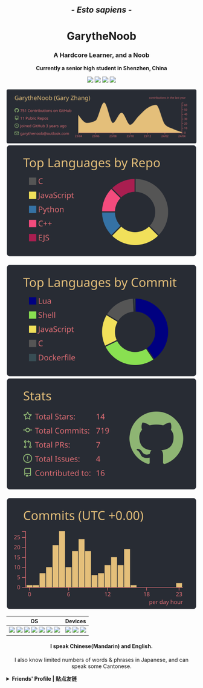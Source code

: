 
<h2 align="center"><i>- Esto sapiens -</i></h2>
<h1 align="center">GarytheNoob</h1>
<h3 align="center">A Hardcore Learner, and a Noob</h4>
<p align="center"><b>Currently a senior high student in Shenzhen, China</b></p>

<div align="center">

[![](https://img.shields.io/badge/GitHub-GarytheNoob-blue?style=flat-square&logo=GitHub)](https://github.com/GarytheNoob)
[![](https://img.shields.io/badge/Email-outlook.com-blue?style=flat-square&logo=microsoftoutlook)](mailto:garythenoob@outlook.com)
[![](https://img.shields.io/github/stars/garythenoob?affiliations=OWNER&logo=github&style=flat-square)](https://github.com/GarytheNoob)
[![](https://img.shields.io/website?down_color=lightgrey&down_message=Broken&label=My%20Blog&logo=hexo&logoColor=white&up_color=brightgreen&up_message=Online&url=https%3A%2F%2Fgarythenoob.github.io&style=flat-square)](https://garythenoob.github.io)
</div>

<div align="center">
    <picture>
        <source media="(prefers-color-scheme: dark)" srcset="https://raw.githubusercontent.com/GarytheNoob/profile-summary-cards/master/profile-summary-card-output/onedark/0-profile-details.svg">
        <source media="(prefers-color-scheme: light)" srcset="https://raw.githubusercontent.com/GarytheNoob/profile-summary-cards/master/profile-summary-card-output/graywhite/0-profile-details.svg">
        <img alt="Shows profile details in different color schemes." src="https://raw.githubusercontent.com/GarytheNoob/profile-summary-cards/master/profile-summary-card-output/onedark/0-profile-details.svg">
    </picture>
</div>

<div align="center">
    <picture>
        <source media="(prefers-color-scheme: dark)" srcset="https://raw.githubusercontent.com/GarytheNoob/profile-summary-cards/master/profile-summary-card-output/onedark/1-repos-per-language.svg">
        <source media="(prefers-color-scheme: light)" srcset="https://raw.githubusercontent.com/GarytheNoob/profile-summary-cards/master/profile-summary-card-output/graywhite/1-repos-per-language.svg">
        <img alt="Shows the number of repositories per language in different color schemes." src="https://raw.githubusercontent.com/GarytheNoob/profile-summary-cards/master/profile-summary-card-output/onedark/1-repos-per-language.svg">
    </picture>
    &hairsp;&hairsp;&hairsp;&hairsp;&hairsp;&hairsp;
    <picture>
        <source media="(prefers-color-scheme: dark)" srcset="https://raw.githubusercontent.com/GarytheNoob/profile-summary-cards/master/profile-summary-card-output/onedark/2-most-commit-language.svg">
        <source media="(prefers-color-scheme: light)" srcset="https://raw.githubusercontent.com/GarytheNoob/profile-summary-cards/master/profile-summary-card-output/graywhite/2-most-commit-language.svg">
        <img alt="Shows the most committed language in different color schemes." src="https://raw.githubusercontent.com/GarytheNoob/profile-summary-cards/master/profile-summary-card-output/onedark/2-most-commit-language.svg">
    </picture>
</div>

<div align="center">
    <picture>
        <source media="(prefers-color-scheme: dark)" srcset="https://raw.githubusercontent.com/GarytheNoob/profile-summary-cards/master/profile-summary-card-output/onedark/3-stats.svg">
        <source media="(prefers-color-scheme: light)" srcset="https://raw.githubusercontent.com/GarytheNoob/profile-summary-cards/master/profile-summary-card-output/graywhite/3-stats.svg">
        <img alt="Shows the number of repositories per language in different color schemes." src="https://raw.githubusercontent.com/GarytheNoob/profile-summary-cards/master/profile-summary-card-output/onedark/3-stats.svg">
    </picture>
    &hairsp;&hairsp;&hairsp;&hairsp;&hairsp;&hairsp;
    <picture>
        <source media="(prefers-color-scheme: dark)" srcset="https://raw.githubusercontent.com/GarytheNoob/profile-summary-cards/master/profile-summary-card-output/onedark/4-productive-time.svg">
        <source media="(prefers-color-scheme: light)" srcset="https://raw.githubusercontent.com/GarytheNoob/profile-summary-cards/master/profile-summary-card-output/graywhite/4-productive-time.svg">
        <img alt="Shows the most committed language in different color schemes." src="https://raw.githubusercontent.com/GarytheNoob/profile-summary-cards/master/profile-summary-card-output/onedark/4-productive-time.svg">
    </picture>
</div>

|OS|Devices|
|-|-|
|![](https://img.shields.io/badge/Linux-Arch-1793d1?style=flat&logo=archlinux&logoColor=white) [![](https://img.shields.io/badge/Editor-NeoVim-57A143?style=flat-square&logo=neovim&logoColor=white)](https://github.com/garythenoob/nvim-profile) [![](https://img.shields.io/badge/Windows_Manager-bspwm-2e2e2e?style=flat-square&logo=bspwm&logoColor=white)](https://github.com/garythenoob/dwm-profile) ![](https://img.shields.io/badge/Desktop_Environment-KDE_Plasma-1d99f3?style=flat-square&logo=kde&logoColor=white) ![](https://img.shields.io/badge/Shell-ZSH-f15a24?style=flat-square) [![](https://img.shields.io/badge/Terminal-st-1177AA?style=flat-square&logo=suckless&logoColor=white)](https://github.com/garythenoob/st-profile) ![](https://img.shields.io/badge/Terminal-Alacritty-F46D01?style=flat-square&logo=alacritty&logoColor=white)| ![](https://img.shields.io/badge/Dell-G15_9920-007DB8?style=flat-square&logo=dell) ![](https://img.shields.io/badge/Redmi-K50_Pro-FF6900?style=flat-square&logo=xiaomi&logoColor=white) ![](https://img.shields.io/badge/iPad-Air_4-white?style=flat-square&logo=apple&logoColor=white)|

<h4 align="center">I speak Chinese(Mandarin) and English.</h4>    
<p align="center">I also know limited numbers of words & phrases in Japanese, and can speak some Cantonese.</p>

<details><summary><b>Friends' Profile | 贴点友链</b></summary>

[![](https://img.shields.io/badge/GitHub%20-66Leo66-blue?style=flat-square&logo=GitHub)](https://github.com/66Leo66)
</details>

